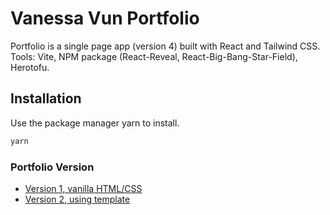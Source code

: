 # Vanessa Vun Portfolio

Portfolio is a single page app (version 4) built with React and Tailwind CSS. Tools: Vite, NPM package (React-Reveal, React-Big-Bang-Star-Field), Herotofu.

## Installation

Use the package manager yarn to install.

```bash
yarn
```
### Portfolio Version

- [Version 1, vanilla HTML/CSS](https://vanessavun.github.io/portfolio/)
- [Version 2, using template](https://delicate-lokum-492537.netlify.app/)